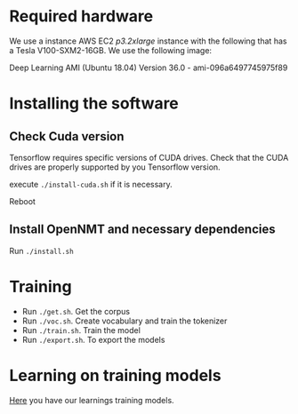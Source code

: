 # Required hardware

We use a instance AWS EC2 <em>p3.2xlarge</em> instance with the following
that has a Tesla V100-SXM2-16GB. We use the following image:

Deep Learning AMI (Ubuntu 18.04) Version 36.0 - ami-096a6497745975f89


# Installing the software

## Check Cuda version

Tensorflow requires specific versions of CUDA drives. Check that the CUDA
drives are properly supported by you Tensorflow version.

execute ```./install-cuda.sh``` if it is necessary.

Reboot 

## Install OpenNMT and necessary dependencies

Run ```./install.sh ```

# Training

- Run ```./get.sh```. Get the corpus
- Run ```./voc.sh```. Create vocabulary and train the tokenizer
- Run ```./train.sh```. Train the model
- Run ```./export.sh```. To export the models

# Learning on training models

[Here](./TRAINING.md) you have our learnings training models.
